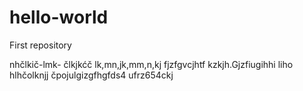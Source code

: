 # hello-world
First repository

nhčlkič-lmk- člkjkćč lk,mn,jk,mm,n,kj fjzfgvcjhtf kzkjh.Gjzfiugihhi liho
hlhčolknjj čpojulgizgfhgfds4 ufrz654ckj 
